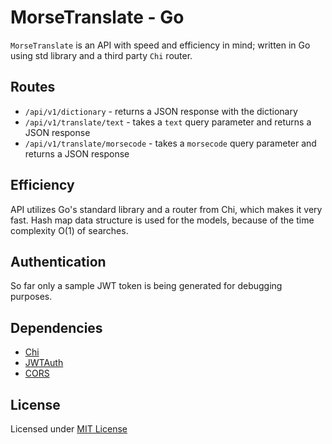 # MorseTranslate - Go

`MorseTranslate` is an API with speed and efficiency in mind;
written in Go using std library and a third party `Chi` router.

## Routes

- `/api/v1/dictionary` - returns a JSON response with the dictionary
- `/api/v1/translate/text` - takes a `text` query parameter and returns a JSON response
- `/api/v1/translate/morsecode` - takes a `morsecode` query parameter and returns a JSON response

## Efficiency

API utilizes Go's standard library and a router from Chi, which makes it very fast.
Hash map data structure is used for the models, because of the time complexity O(1) of searches.

## Authentication

So far only a sample JWT token is being generated for debugging purposes.

## Dependencies

- [Chi](https://github.com/go-chi/chi)
- [JWTAuth](https://github.com/go-chi/jwtauth)
- [CORS](https://github.com/go-chi/cors)

## License

Licensed under [MIT License](https://github.com/divine-within/morsetranslate-go/blob/main/LICENSE)
